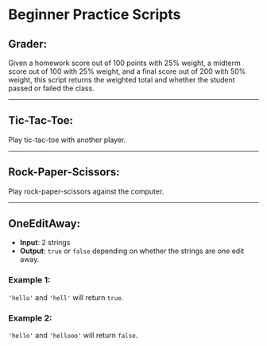 # Beginner Practice Scripts
 
## Grader:
Given a homework score out of 100 points with 25% weight, a midterm score out of 100 with 25% weight, and a final score out of 200 with 50% weight, this script returns the weighted total and whether the student passed or failed the class.

---

## Tic-Tac-Toe:
Play tic-tac-toe with another player.

---

## Rock-Paper-Scissors:
Play rock-paper-scissors against the computer.

---

## OneEditAway:
- **Input**: 2 strings
- **Output**: `true` or `false` depending on whether the strings are one edit away.

### Example 1:
`'hello'` and `'hell'` will return `true`.

### Example 2:
`'hello'` and `'hellooo'` will return `false`.

